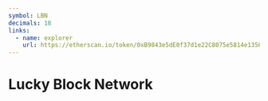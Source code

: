 ```yaml
---
symbol: LBN
decimals: 18
links:
  - name: explorer
    url: https://etherscan.io/token/0xB9843e5dE0f37d1e22C8075e5814e13565FE7C22
---
```


# Lucky Block Network
